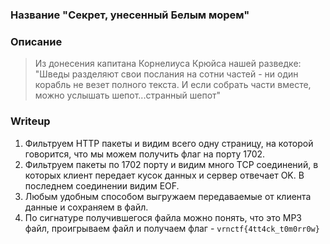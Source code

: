 ### Название "Секрет, унесенный Белым морем"

### Описание

> Из донесения капитана Корнелиуса Крюйса нашей разведке: "Шведы разделяют свои послания на сотни частей - ни один корабль не везет полного текста. И если собрать части вместе, можно услышать шепот...странный шепот"

### Writeup
1. Фильтруем HTTP пакеты и видим всего одну страницу, на которой говорится, что мы можем получить флаг на порту 1702.
2. Фильтруем пакеты по 1702 порту и видим много TCP соединений, в которых клиент передает кусок данных и сервер отвечает OK. В последнем соединении видим EOF.
3. Любым удобным способом выгружаем передаваемые от клиента данные и сохраняем в файл.
4. По сигнатуре получившегося файла можно понять, что это MP3 файл, проигрываем файл и получаем флаг - ```vrnctf{4tt4ck_t0m0rr0w}```
